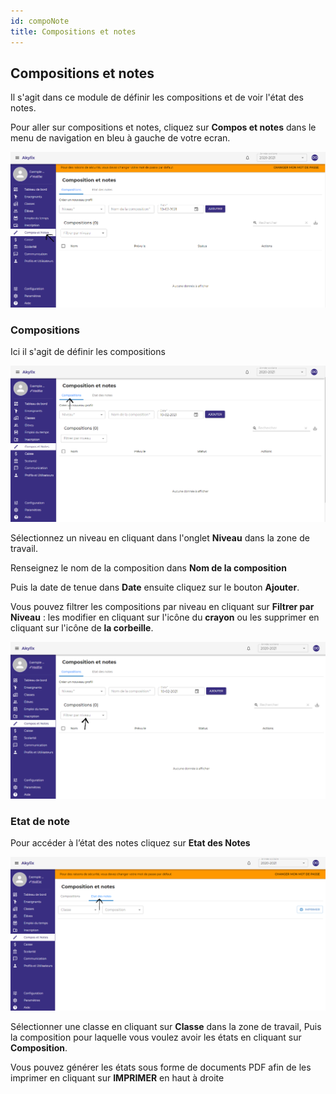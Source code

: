 ```yaml
---
id: compoNote
title: Compositions et notes
---
```


## Compositions et notes

Il s'agit dans ce module de définir les compositions et de voir l'état des notes.

Pour aller sur compositions et notes, cliquez sur **Compos et notes** dans le menu de navigation en bleu à gauche de votre ecran.

![img](../static/img/ComposNote/ComposNote.PNG)

### Compositions

Ici il s'agit de définir les compositions

![img](../static/img/ComposNote/Compos1.PNG)

Sélectionnez un niveau en cliquant dans l'onglet **Niveau** dans la zone de travail.

Renseignez le nom de la composition dans **Nom de la composition**

Puis la date de tenue dans **Date** ensuite cliquez sur le bouton **Ajouter**.

Vous pouvez filtrer les compositions par niveau en cliquant sur **Filtrer par Niveau** : les modifier en cliquant sur l'icône du **crayon** ou les supprimer en cliquant sur l'icône de **la corbeille**.

![img](../static/img/ComposNote/ComposNote2.PNG)

### Etat de note

Pour accéder à l’état des notes cliquez sur **Etat des Notes**

![img](../static/img/ComposNote/Notes.PNG)

Sélectionner une classe en cliquant sur **Classe** dans la zone de travail,
Puis la composition pour laquelle vous voulez avoir les états en cliquant sur **Composition**.
 
Vous pouvez générer les états sous forme de documents PDF afin de les imprimer en cliquant sur **IMPRIMER** en haut à droite

